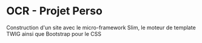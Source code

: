 # OCR - Projet Perso

Construction d'un site avec le micro-framework Slim, le moteur de template TWIG ainsi que Bootstrap pour le CSS